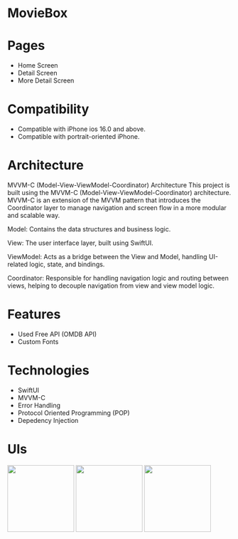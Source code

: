 # MovieBox

# Pages
- Home Screen
- Detail Screen
- More Detail Screen

# Compatibility
- Compatible with iPhone ios 16.0 and above.
- Compatible with portrait-oriented iPhone.

# Architecture
MVVM-C (Model-View-ViewModel-Coordinator) Architecture
This project is built using the MVVM-C (Model-View-ViewModel-Coordinator) architecture. MVVM-C is an extension of the MVVM pattern that introduces the Coordinator layer to manage navigation and screen flow in a more modular and scalable way.

Model: Contains the data structures and business logic.

View: The user interface layer, built using SwiftUI.

ViewModel: Acts as a bridge between the View and Model, handling UI-related logic, state, and bindings.

Coordinator: Responsible for handling navigation logic and routing between views, helping to decouple navigation from view and view model logic.

# Features
- Used Free API (OMDB API)
- Custom Fonts

# Technologies
- SwiftUI
- MVVM-C
- Error Handling
- Protocol Oriented Programming (POP)
- Depedency Injection

# UIs
<img src="https://github.com/user-attachments/assets/9ac1e19c-5fa4-46f8-b4ee-15f13feaa207" width="150">
<img src="https://github.com/user-attachments/assets/30089343-514b-4694-8cb0-ade5682b3b18" width="150">
<img src="https://github.com/user-attachments/assets/b3453306-d3fe-4be9-b23b-c603e32b9b2d" width="150">
